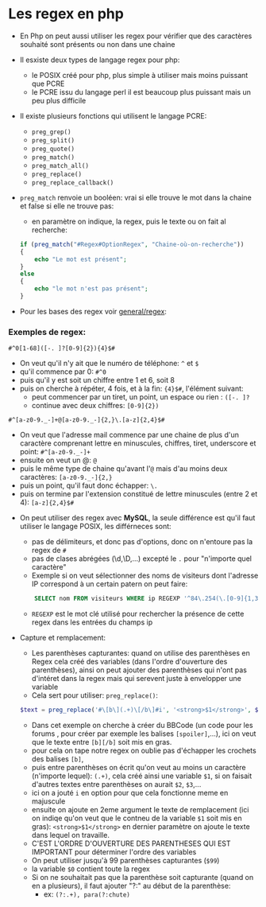 # Les regex en php

+ En Php on peut aussi utiliser les regex pour vérifier que des caractères souhaité sont présents ou non dans une chaine

+ Il esxiste deux types de langage regex pour php:
    - le POSIX créé pour php, plus simple à utiliser mais moins puissant que PCRE 
    - le PCRE issu du langage perl il est beaucoup plus puissant mais un peu plus difficile

+ Il existe plusieurs fonctions qui utilisent le langage PCRE:
    - ``preg_grep()``
    - ``preg_split()``
    - ``preg_quote()``
    - ``preg_match()``
    - ``preg_match_all()``
    - ``preg_replace()``
    - ``preg_replace_callback()``

+ ``preg_match`` renvoie un booléen: vrai si elle trouve le mot dans la chaine et false si elle ne trouve pas:
    - en paramètre on indique, la regex, puis le texte ou on fait al recherche:
    ```php
    if (preg_match("#Regex#OptionRegex", "Chaine-où-on-recherche"))
    {
        echo "Le mot est présent";
    }
    else
    {
        echo "le mot n'est pas présent";
    }
    ```

+ Pour les bases des regex voir [general/regex](../../learning_general/regex.md):

### Exemples de regex:
```
#^0[1-68]([-. ]?[0-9]{2}){4}$#
```
- On veut qu'il n'y ait que le numéro de téléphone: ``^`` et ``$`` 
- qu'il commence par 0: ``#^0``
- puis qu'il y est soit un chiffre entre 1 et 6, soit 8
- puis on cherche à répéter, 4 fois, et à la fin: ``{4}$#``, l'élément suivant:
    - peut commencer par un tiret, un point, un espace ou rien : ``([-. ]?``
    - continue avec deux chiffres: ``[0-9]{2})``

```
#^[a-z0-9._-]+@[a-z0-9._-]{2,}\.[a-z]{2,4}$#
```
- On veut que l'adresse mail commence par une chaine de plus d'un caractère comprenant lettre en minuscules, chiffres, tiret, underscore et point: ``#^[a-z0-9._-]+``
- ensuite on veut un @: ``@``
- puis le même type de chaine qu'avant l'``@`` mais d'au moins deux caractères: ``[a-z0-9._-]{2,}``
- puis un point, qu'il faut donc échapper: ``\.``
- puis on termine par l'extension constitué de lettre minuscules (entre 2 et 4): ``[a-z]{2,4}$#``

+ On peut utiliser des regex avec **MySQL**, la seule différence est qu'il faut utiliser le langage POSIX, les différneces sont:
    - pas de délimiteurs, et donc pas d'options, donc on n'entoure pas la regex de ``#`` 
    - pas de clases abrégées (\d,\D,...) excepté le ``.`` pour "n'importe quel caractère"
    - Exemple si on veut sélectionner des noms de visiteurs dont l'adresse IP correspond à un certain patern on peut faire:
    ```sql
        SELECT nom FROM visiteurs WHERE ip REGEXP '^84\.254(\.[0-9]{1,3}){2}$'
    ```
    - ``REGEXP`` est le mot clé utilisé pour rechercher la présence de cette regex dans les entrées du champs ip 


+ Capture et remplacement:
    - Les parenthèses capturantes: quand on utilise des parenthèses en Regex cela créé des variables (dans l'ordre d'ouverture des parenthèses), ainsi on peut ajouter des parenthèses qui n'ont pas d'intéret dans la regex mais qui serevent juste à envelopper une variable 
    - Cela sert pour utiliser: ``preg_replace()``:
    ```php
    $text = preg_replace('#\[b\](.+)\[/b\]#i', '<strong>$1</strong>', $text);
    ```
    - Dans cet exemple on cherche à créer du BBCode (un code pour les forums , pour créer par exemple les balises ``[spoiler]``,...), ici on veut que le texte entre ``[b][/b]`` soit mis en gras.
    - pour cela on tape notre regex on oublie pas d'échapper les crochets des balises ``[b]``,
    - puis entre parenthèses on écrit qu'on veut au moins un caractère (n'importe lequel): ``(.+)``, cela créé ainsi une variable ``$1``, si on faisait d'autres textes entre parenthèses on aurait ``$2``, ``$3``,... 
    - ici on a jouté ``i`` en option pour que cela fonctionne meme en majuscule 
    - ensuite on ajoute en 2eme argument le texte de remplacement (ici on indiqe qu'on veut que le contneu de la variable ``$1`` soit mis en gras): ``<strong>$1</strong>``
    en dernier paramètre on ajoute le texte dans lequel on travaille.
    - C'EST L'ORDRE D'OUVERTURE DES PARENTHESES QUI EST IMPORTANT pour déterminer l'ordre des variables 
    - On peut utiliser jusqu'à 99 parenthèses capturantes (``$99``)
    - la variable ``$0`` contient toute la regex 
    - Si on ne souhaitait pas que la parenthèse soit capturante (quand on en a plusieurs), il faut ajouter "?:" au début de la parenthèse:
        - ex: ``(?:.+), para(?:chute)``
    